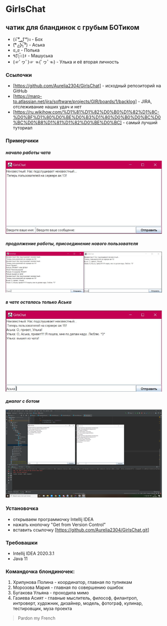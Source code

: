 # GirlsChat
## чатик для бландинок с грубым БОТиком
* (ง ͠° ͟ل͜ ͡°)ง - Бох
* (͡°╭͜ʖ╮͡°) - Аська
* ಠ_ಠ - Полька
* ٩(͡๏̯͡๏)۶ - Машуська
* (☞ﾟヮﾟ)☞ ☜(ﾟヮﾟ☜) - Улька и её вторая личность

### Ссылочки
* [https://github.com/Aurelia2304/GirlsChat] - исходный репозиторий на GitHub
* [https://marp-tp.atlassian.net/jira/software/projects/GIR/boards/1/backlog] - JIRA, отслеживание наших удач и нет
* [https://ru.wikihow.com/%D1%81%D1%82%D0%B0%D1%82%D1%8C-%D0%BF%D1%80%D0%BE%D0%B3%D1%80%D0%B0%D0%BC%D0%BC%D0%B8%D1%81%D1%82%D0%BE%D0%BC] - самый лучший туториал

### Примерчики
#### *начало работы чата*
![начало работы чата](https://github.com/Aurelia2304/GirlsChat/blob/main/%D0%BD%D0%B0%D1%87%D0%B0%D0%BB%D0%BE%20%D1%80%D0%B0%D0%B1%D0%BE%D1%82%D1%8B.JPG)
#### *продолжение работы, присоединение нового пользователя*
![продолжение работы, присоединение нового пользователя](https://github.com/Aurelia2304/GirlsChat/blob/main/%D0%BF%D1%80%D0%BE%D0%B4%D0%BE%D0%BB%D0%B6%D0%B5%D0%BD%D0%B8%D0%B5%20%D1%80%D0%B0%D0%B1%D0%BE%D1%82%D1%8B%20%D1%80%D0%B0%D0%B1%D0%BE%D1%82%D1%8B.JPG)
#### *в чате осталась только Аська*
![в чате осталась только Аська](https://github.com/Aurelia2304/GirlsChat/blob/main/%D0%BA%D0%BE%D0%BD%D0%B5%D1%86%20%D1%80%D0%B0%D0%B1%D0%BE%D1%82%D1%8B.JPG)
#### *диалог с ботом*
![диалог с ботом](https://github.com/Aurelia2304/GirlsChat/blob/main/image_2021_01_17T22_19_54_033Z.png)

### Установочка
+ открываем программочку Intellij IDEA
+ нажать кнопочку "Get from Version Control"
+ вставить ссылочку [https://github.com/Aurelia2304/GirlsChat.git]

### Требовашки
* Intellij IDEA 2020.3.1
* Java 11

### Командочка блондиночек:
1. Хрипунова Полина - координатор, главная по тупнякам
2. Морозова Мария - главная по совершению ошибок
3. Бугакова Ульяна - проходила мимо
4. Газиева Асият - главные мыслитель, философ, филантроп, интроверт, художник, дизайнер, модель, фотограф, кулинар, тестировщик, муза проекта

>Pardon my French
